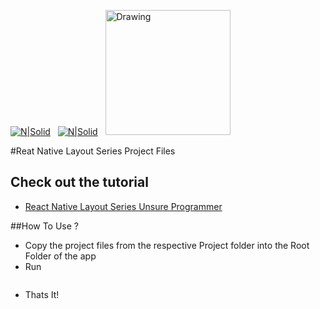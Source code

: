 [![N|Solid](https://lh3.googleusercontent.com/jkTxMR7ApG2qWmMSNqu_ViBiocccj9kZ4SMYlomU--lfshjs5b3Y_93sOku9lni7HWsOR7hP6C5S=w176-h176-n-o)](https://nodesource.com/products/nsolid)&nbsp;&nbsp;
[![N|Solid](https://nativebase.io/assets/img/front-page-icon.png)](https://nodesource.com/products/nsolid)&nbsp;&nbsp;
<img src="https://cdn.rawgit.com/lucasbento/react-native-actions/master/common/media/logo.png" alt="Drawing" style="width: 200px;height"/>

#Reat Native Layout Series Project Files

## Check out the tutorial
	
- [React Native Layout Series Unsure Programmer](https://www.youtube.com/watch?v=cgg1HidN4mQ&list=PLy9JCsy2u97l3tMqxpw5H1ePTR-eJai-4)


##How To Use ? 

- Copy the project files from the respective Project folder into the Root Folder of the app
- Run 
``` npm install
``` 
- Thats It!
